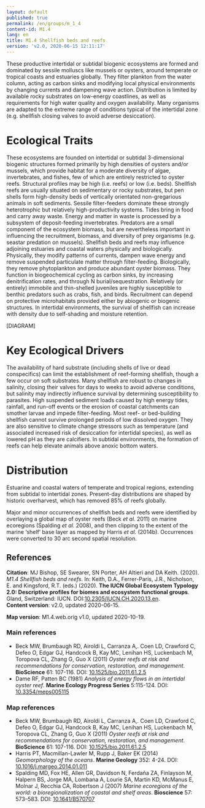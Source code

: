 ```yaml
---
layout: default
published: true
permalink: /en/groups/m_1_4
content-id: M1.4
lang: en
title: M1.4 Shellfish beds and reefs
version: 'v2.0, 2020-06-15 12:11:17'
---
```


These productive intertidal or subtidal biogenic ecosystems are formed and dominated by sessile molluscs like mussels or oysters, around temperate or tropical coasts and estuaries globally. They filter plankton from the water column, acting as carbon sinks and modifying local physical environments by changing currents and dampening wave action. Distribution is limited by available rocky substrates on low-energy coastlines, as well as requirements for high water quality and oxygen availability. Many organisms are adapted to the extreme range of conditions typical of the intertidal zone (e.g. shellfish closing valves to avoid adverse desiccation).

# Ecological Traits
 
These ecosystems are founded on intertidal or subtidal 3-dimensional biogenic structures formed primarily by high densities of oysters and/or mussels, which provide habitat for a moderate diversity of algae, invertebrates, and fishes, few of which are entirely restricted to oyster reefs. Structural profiles may be high (i.e. reefs) or low (i.e. beds). Shellfish reefs are usually situated on sedimentary or rocky substrates, but pen shells form high-density beds of vertically orientated non-gregarious animals in soft sediments. Sessile filter-feeders dominate these strongly heterotrophic but relatively high-productivity systems. Tides bring in food and carry away waste. Energy and matter in waste is processed by a subsystem of deposit-feeding invertebrates. Predators are a small component of the ecosystem biomass, but are nevertheless important in influencing the recruitment, biomass, and diversity of prey organisms (e.g. seastar predation on mussels). Shellfish beds and reefs may influence adjoining estuaries and coastal waters physically and biologically. Physically, they modify patterns of currents, dampen wave energy and remove suspended particulate matter through filter-feeding. Biologically, they remove phytoplankton and produce abundant oyster biomass. They function in biogeochemical cycling as carbon sinks, by increasing denitrification rates, and through N burial/sequestration. Relatively (or entirely) immobile and thin-shelled juveniles are highly susceptible to benthic predators such as crabs, fish, and birds. Recruitment can depend on protective microhabitats provided either by abiogenic or biogenic structures. In intertidal environments, the survival of shellfish can increase with density due to self-shading and moisture retention.

[DIAGRAM]

# Key Ecological Drivers
 
The availability of hard substrate (including shells of live or dead conspecifics) can limit the establishment of reef-forming shellfish, though a few occur on soft substrates. Many shellfish are robust to changes in salinity, closing their valves for days to weeks to avoid adverse conditions, but salinity may indirectly influence survival by determining susceptibility to parasites. High suspended sediment loads caused by high energy tides, rainfall, and run-off events or the erosion of coastal catchments can smother larvae and impede filter-feeding. Most reef- or bed-building shellfish cannot survive prolonged periods of low dissolved oxygen. They are also sensitive to climate change stressors such as temperature (and associated increased risk of desiccation for intertidal species), as well as lowered pH as they are calcifiers. In subtidal environments, the formation of reefs can help elevate animals above anoxic bottom waters.
 
# Distribution
 
Estuarine and coastal waters of temperate and tropical regions, extending from subtidal to intertidal zones. Present-day distributions are shaped by historic overharvest, which has removed 85% of reefs globally.

Major and minor occurrences of shellfish beds and reefs were identified by overlaying a global map of oyster reefs (Beck _et al._ 2011) on marine ecoregions (Spalding _et al._ 2008), and then clipping to the extent of the marine ‘shelf’ base layer as mapped by Harris _et al._ (2014b). Occurrences were converted to 30 arc second spatial resolution.

## References

**Citation**: MJ Bishop, SE Swearer, SN Porter, AH Altieri and DA Keith. (2020). *M1.4 Shellfish beds and reefs*. In: Keith, D.A., Ferrer-Paris, J.R., Nicholson, E. and Kingsford, R.T. (eds.) (2020). **The IUCN Global Ecosystem Typology 2.0: Descriptive profiles for biomes and ecosystem functional groups**. Gland, Switzerland: IUCN. DOI:[10.2305/IUCN.CH.2020.13.en](https://doi.org/10.2305/IUCN.CH.2020.13.en).  
**Content version**: v2.0, updated 2020-06-15.

**Map version**: M1.4.web.orig v1.0, updated 2020-10-19.

### Main references
* Beck MW, Brumbaugh RD, Airoldi L, Carranza A,. Coen LD, Crawford C, Defeo O, Edgar GJ, Handcock B, Kay MC, Lenihan HS, Luckenbach M, Toropova CL, Zhang G, Guo X  (2011) *Oyster reefs at risk and recommendations for conservation, restoration, and management*. **BioScience** 61: 107-116. DOI: [10.1525/bio.2011.61.2.5](http://doi.org/10.1525/bio.2011.61.2.5)
* Dame RF, Patten BC  (1981) *Analysis of energy flows in an intertidal oyster reef*. **Marine Ecology Progress Series** 5:115-124. DOI: [10.3354/meps005115 ](http://doi.org/10.3354/meps005115 )

### Map references
* Beck MW, Brumbaugh RD, Airoldi L, Carranza A,. Coen LD, Crawford C, Defeo O, Edgar GJ, Handcock B, Kay MC, Lenihan HS, Luckenbach M, Toropova CL, Zhang G, Guo X  (2011) *Oyster reefs at risk and recommendations for conservation, restoration, and management*. **BioScience** 61: 107-116. DOI: [10.1525/bio.2011.61.2.5](http://doi.org/10.1525/bio.2011.61.2.5)
* Harris PT, Macmillan-Lawler M, Rupp J, Baker EK  (2014) *Geomorphology of the oceans*. **Marine Geology** 352: 4-24. DOI: [10.1016/j.margeo.2014.01.011](http://doi.org/10.1016/j.margeo.2014.01.011)
* Spalding MD, Fox HE, Allen GR, Davidson N, Ferdaña ZA, Finlayson M, Halpern BS, Jorge MA, Lombana A, Lourie SA, Martin KD, McManus E, Molnar J, Recchia CA, Robertson J  (2007) *Marine ecoregions of the world: a bioregionalization of coastal and shelf areas*. **Bioscience** 57: 573–583. DOI: [10.1641/B570707](http://doi.org/10.1641/B570707)
